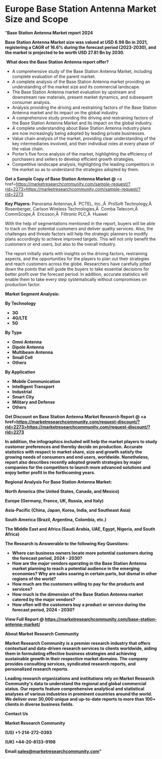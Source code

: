 # Europe Base Station Antenna Market Size and Scope 
"<strong>Base Station Antenna Market report 2024</strong>

<strong>Base Station Antenna Market size was valued at USD 6.98 Bn in 2021, registering a CAGR of 16.6% during the forecast period (2023-2030), and the market is projected to be worth USD 27.81 Bn by 2030.</strong>

 <strong><b>What does the Base Station Antenna report offer?</b></strong>
<ul>
  <li>A comprehensive study of the Base Station Antenna Market, including complete evaluation of the parent market.</li>
  <li>A complete analysis of the Base Station Antenna market providing an understanding of the market size and its commercial landscape.</li>
  <li>The Base Station Antenna market evaluation by upstream and downstream raw materials, present market dynamics, and subsequent consumer analysis.</li>
  <li>Analysis providing the driving and restraining factors of the Base Station Antenna market and its impact on the global industry.</li>
  <li>A comprehensive study providing the driving and restraining factors of the Base Station Antenna Market and its impact on the global industry.</li>
  <li>A complete understanding about Base Station Antenna industry plans are now increasingly being adopted by leading private businesses.</li>
  <li>Value chain analysis of the market, providing clear understanding of the key intermediaries involved, and their individual roles at every phase of the value chain.</li>
  <li>Porter’s five force analysis of the market, highlighting the efficiency of purchasers and sellers to develop efficient growth strategies.</li>
  <li>Competitive landscape analysis, highlighting the leading competitors in the market so as to understand the strategies adopted by them.</li>
</ul>

<strong>Get a Sample Copy of Base Station Antenna Market @ </strong><a href=https://marketresearchcommunity.com/sample-request/?rid=2273><u>https://marketresearchcommunity.com/sample-request/?rid=2273</u></a>

<strong>Key Players:</strong> 
Panorama Antennas,Â  PCTEL, Inc.,Â  ProSoft Technology,Â  Rosenberger, Carlson Wireless Technologies,Â  Comba Telecom,Â  CommScope,Â  Ericsson,Â  Filtronic PLC,Â  Huawei

With the help of segmentations mentioned in the report, buyers will be able to track on their potential customers and deliver quality services. Also, the challenges and threats factors will help the strategic planners to modify plans accordingly to achieve improved targets. This will not only benefit the customers or end users, but also to the overall industry.

The report initially starts with insights on the driving factors, restraining aspects, and the opportunities for the players to plan out their strategies and reach customers across the globe. Researchers have carefully jotted down the points that will guide the buyers to take essential decisions for better profit over the forecast period. In addition, accurate statistics will enable them to take every step systematically without compromises on production factor.

<strong>Market Segment Analysis:</strong>


<strong><strong>By Technology</strong></h4>
<ul>
 	<li>3G</li>
 	<li>4G/LTE</li>
 	<li>5G</li>
</ul>
<strong><strong>By Type</strong></h4>
<ul>
 	<li>Omni Antenna</li>
 	<li>Dipole Antenna</li>
 	<li>Multibeam Antenna</li>
 	<li>Small Cell</li>
 	<li>Others</li>
</ul>
<strong><strong>By Application</strong></h4>
<ul>
 	<li>Mobile Communication</li>
 	<li>Intelligent Transport</li>
 	<li>Industrial</li>
 	<li>Smart City</li>
 	<li>Military and Defense</li>
 	<li>Others</li>
</ul>

<strong>Get Discount on Base Station Antenna Market Research Report @ </b></strong><a href=https://marketresearchcommunity.com/request-discount/?rid=2273><u>https://marketresearchcommunity.com/request-discount/?rid=2273</u></a>

In addition, the infographics included will help the market players to study customer preferences and thereby decide on production. Accurate statistics with respect to market share, size and growth satisfy the growing needs of consumers and end users, worldwide. Nonetheless, report also describes recently adopted growth strategies by major companies for the competitors to launch more advanced solutions and enjoy better profit in the forthcoming years.

<strong>Regional Analysis For Base Station Antenna Market:</strong>

<strong>North America</strong> (the United States, Canada, and Mexico)

<strong>Europe</strong> (Germany, France, UK, Russia, and Italy)

<strong>Asia-Pacific</strong> (China, Japan, Korea, India, and Southeast Asia)

<strong>South America</strong> (Brazil, Argentina, Colombia, etc.)

<strong>The Middle East and Africa</strong> (Saudi Arabia, UAE, Egypt, Nigeria, and South Africa)

<strong>The Research is Answerable to the following Key Questions:</strong>
<ul>
 	<li>Where can business owners locate more potential customers during the forecast period, 2024 - 2030?</li>
 	<li>How are the major vendors operating in the Base Station Antenna market planning to reach a potential audience in the emerging economies? Why are sales soaring in certain parts, but dismal in other regions of the world?</li>
 	<li>How much are the customers willing to pay for the products and services?</li>
 	<li>How much is the dimension of the Base Station Antenna market catered by the major vendors?</li>
 	<li>How often will the customers buy a product or service during the forecast period, 2024 - 2030?</li>
</ul>

<strong>View Full Report @</strong> <a href=https://marketresearchcommunity.com/base-station-antenna-market/>https://marketresearchcommunity.com/base-station-antenna-market/</a>

<strong>About Market Research Community</strong>

Market Research Community is a premier research industry that offers contextual and data-driven research services to clients worldwide, aiding them in formulating effective business strategies and achieving sustainable growth in their respective market domains. The company provides consulting services, syndicated research reports, and personalized research reports.

Leading research organizations and institutions rely on Market Research Community's data to understand the regional and global commercial status. Our reports feature comprehensive analytical and statistical analyses of various industries in prominent countries around the world. We deliver over 30,000 unique and up-to-date reports to more than 100+ clients in diverse business fields.

<strong>Contact Us</strong>

<strong>Market Research Community</strong>

(US) +1-214-272-0393

(UK) +44-20-8133-9198

<strong>Email:</strong>sales@marketresearchcommunity.com"
